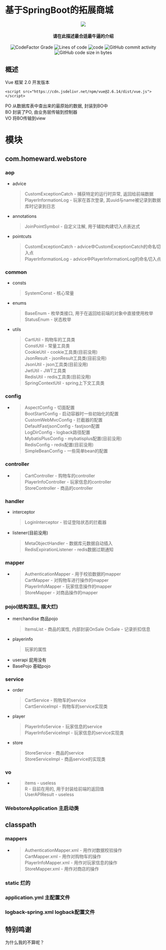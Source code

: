 # 基于SpringBoot的拓展商城 

<p align="center">
<img src = "https://user-images.githubusercontent.com/39553613/151072271-e9ecf618-5c54-46d3-b77d-f159083993bb.png">
</p>

<h4 align="center">请在此描述最合适最牛逼的介绍</h4>

<p align="center">
<img alt="CodeFactor Grade" src="https://www.codefactor.io/repository/github/ba1oretto/minecraft-server-webstore/badge/master">
<img alt="Lines of code" src="https://img.shields.io/tokei/lines/github/Ba1oretto/Minecraft-Server-WebStore">
<img alt="code" src="https://img.shields.io/badge/Spring-boot-green">
<img alt="GitHub commit activity" src="https://img.shields.io/github/commit-activity/y/Ba1oretto/Minecraft-Server-WebStore">
<img alt="GitHub code size in bytes" src="https://img.shields.io/github/languages/code-size/Ba1oretto/Minecraft-Server-WebStore">
</p> 

## 概述
Vue 框架 2.0 开发版本

`<script src="https://cdn.jsdelivr.net/npm/vue@2.6.14/dist/vue.js"></script>`

PO 从数据库表中查出来的最原始的数据, 封装到BO中  
BO 封装了PO, 由业务层传输到控制器  
VO 将BO传输到view

# 模块

## com.homeward.webstore

### aop
+ advice
    > CustomExceptionCatch - 捕获特定的运行时异常, 返回给前端数据  
    > PlayerInformationLog - 玩家在首次登录, 其uuid与name被记录到数据库时记录到日志
+ annotations
    > JoinPointSymbol - 自定义注解, 用于辅助构建切入点表达式
+ pointcuts
    > CustomExceptionCatch - advice中CustomExceptionCatch的命名切入点  
    > PlayerInformationLog - advice中PlayerInformationLog的命名切入点

### common
+ consts
    > SystemConst - 核心常量
+ enums
    > BaseEnum - 枚举类接口, 用于在返回给前端的对象中直接使用枚举  
    > StatusEnum - 状态枚举
+ utils
    > CartUtil - 购物车的工具类  
    > ConstUtil - 常量工具类  
    > CookieUtil - cookie工具类(目前没用)  
    > JsonResult - jsonResult工具类(目前没用)  
    > JsonUtil - json工具类(目前没用)  
    > JwtUtil - JWT工具类  
    > RedisUtil - redis工具类(目前没用)  
    > SpringContextUtil - spring上下文工具类

### config
+ 
    > AspectConfig - 切面配置  
    > BootStartConfig - 启动容器时一些初始化的配置  
    > CustomWebMvcConfig - 拦截器的配置  
    > DefaultFastjsonConfig - fastjson配置  
    > LogDirConfig - logback路径配置  
    > MybatisPlusConfig - mybatisplus配置(目前没用)  
    > RedisConfig - redis配置(目前没用)  
    > SimpleBeanConfig - 一些简单bean的配置

### controller
+  
    > CartController - 购物车的controller  
    > PlayerInfoController - 玩家信息的controller  
    > StoreController - 商品的controller

### handler
+ interceptor
    > LoginInterceptor - 验证登陆状态的拦截器
+ listener(目前没用)
    > MetaObjectHandler - 数据库元数据自动插入  
    > RedisExpirationListener - redis数据过期通知

### mapper
+ 
    > AuthenticationMapper - 用于校验数据的mapper  
    > CartMapper - 对购物车进行操作的mapper  
    > PlayerInfoMapper - 玩家信息操作的mapper  
    > StoreMapper - 对商品操作的mapper

### pojo(结构混乱, 摆大烂)
+ merchandise 商品pojo
    > ItemsList - 商品的属性, 内部封装OnSale
    > OnSale - 记录折扣信息
+ playerinfo
    > 玩家的属性
+ userapi 屁用没有
+ BasePojo 基础pojo

### service
+ order
    > CartService - 购物车的service  
    > CartServiceImpl - 购物车的service实现类
+ player
    > PlayerInfoService - 玩家信息的service  
    > PlayerInfoServiceImpl - 玩家信息的service实现类
+ store
    > StoreService - 商品的service  
    > StoreServiceImpl - 商品service的实现类

### vo
+ 
    > items - useless  
    > R - 目前在用的, 用于封装给前端的返回值  
    > UserAPIResult - useless

### WebstoreApplication 主启动类

## classpath

### mappers
+ 
    > AuthenticationMapper.xml - 用作对数据校验操作  
    > CartMapper.xml - 用作对购物车的操作  
    > PlayerInfoMapper.xml - 用作对玩家信息的操作  
    > StoreMapper.xml - 用作对商店的操作

### static 烂的

### application.yml 主配置文件

### logback-spring.xml logback配置文件

## 特别鸣谢

为什么我的不算呢？

